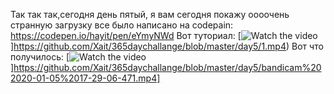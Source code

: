 Так так так,сегодня день пятый, я вам сегодня покажу оооочень странную загрузку все было написано на codepain: https://codepen.io/hayit/pen/eYmyNWd
Вот туториал: [![Watch the video]()]https://github.com/Xait/365daychallange/blob/master/day5/1.mp4)
Вот что получилось: [![Watch the video]()]https://github.com/Xait/365daychallange/blob/master/day5/bandicam%202020-01-05%2017-29-06-471.mp4]


